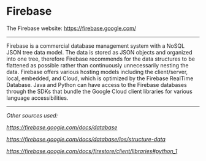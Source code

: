 # Firebase

The Firebase website: https://firebase.google.com/
___
Firebase is a commercial database management system with a NoSQL JSON tree data model. The data is stored as JSON objects and organized into one tree, therefore Firebase recommends for the data structures to be flattened as possible rather than continuously unnecessarily nesting the data. Firebase offers various hosting models including the client/server, local, embedded, and Cloud, which is optimized by the Firebase RealTime Database. Java and Python can have access to the Firebase databases through the SDKs that bundle the Google Cloud client libraries for various language accessibilities. 
___
_Other sources used:_ 

_https://firebase.google.com/docs/database_

_https://firebase.google.com/docs/database/ios/structure-data_

_https://firebase.google.com/docs/firestore/client/libraries#python_1_

